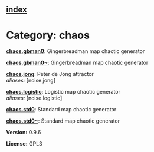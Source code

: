 [index](index.html) 
---

# Category: chaos




[**chaos.gbman0**](chaos.gbman0.html): Gingerbreadman map chaotic generator 

[**chaos.gbman0\~**](chaos.gbman0~.html): Gingerbreadman map chaotic generator 

[**chaos.jong**](chaos.jong.html): Peter de Jong attractor <br>
_aliases:_ \[noise.jong\]


[**chaos.logistic**](chaos.logistic.html): Logistic map chaotic generator <br>
_aliases:_ \[noise.logistic\]


[**chaos.std0**](chaos.std0.html): Standard map chaotic generator 

[**chaos.std0\~**](chaos.std0~.html): Standard map chaotic generator 


**Version:** 0.9.6

**License:** GPL3

